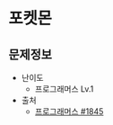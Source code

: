 # 포켓몬

## 문제정보
* 난이도
  * 프로그래머스 Lv.1
* 출처
  * [프로그래머스 #1845](https://programmers.co.kr/learn/courses/30/lessons/1845)
